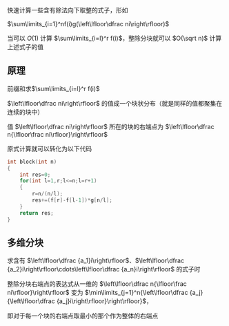 快速计算一些含有除法向下取整的式子，形如

$\sum\limits_{i=1}^nf(i)g(\left\lfloor\dfrac ni\right\rfloor)$

当可以 $O(1)$ 计算 $\sum\limits_{i=l}^r f(i)$，整除分块就可以 $O(\sqrt n)$ 计算上述式子的值

## 原理
前缀和求$\sum\limits_{i=l}^r f(i)$

$\left\lfloor\dfrac ni\right\rfloor$ 的值成一个块状分布（就是同样的值都聚集在连续的块中）

值 $\left\lfloor\dfrac ni\right\rfloor$ 所在的块的右端点为 $\left\lfloor\dfrac n{\lfloor\frac ni\rfloor}\right\rfloor$

原式计算就可以转化为以下代码
```c++
int block(int n)
{
    int res=0;
    for(int l=1,r;l<=n;l=r+1)
    {
        r=n/(n/l);
        res+=(f[r]-f[l-1])*g[n/l];
    }
    return res;
}
```
## 多维分块
求含有 $\left\lfloor\dfrac {a_1}i\right\rfloor$、$\left\lfloor\dfrac {a_2}i\right\rfloor\cdots\left\lfloor\dfrac {a_n}i\right\rfloor$ 的式子时

整除分块右端点的表达式从一维的 $\left\lfloor\dfrac n{\lfloor\frac ni\rfloor}\right\rfloor$ 变为 $\min\limits_{j=1}^n{\left\lfloor\dfrac {a_j}{\left\lfloor\dfrac {a_j}i\right\rfloor}\right\rfloor}$，

即对于每一个块的右端点取最小的那个作为整体的右端点